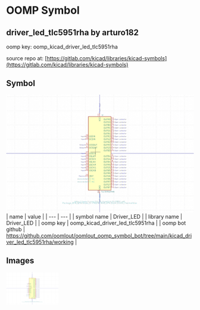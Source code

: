 # OOMP Symbol  
## driver_led_tlc5951rha  by arturo182  
  
oomp key: oomp_kicad_driver_led_tlc5951rha  
  
source repo at: [https://gitlab.com/kicad/libraries/kicad-symbols](https://gitlab.com/kicad/libraries/kicad-symbols)  
## Symbol  
  
[![working.png](working_600.png)](working.png)  
| name | value | 
| --- | --- | 
| symbol name | Driver_LED | 
| library name | Driver_LED | 
| oomp key | oomp_kicad_driver_led_tlc5951rha | 
| oomp bot github | https://github.com/oomlout/oomlout_oomp_symbol_bot/tree/main/kicad_driver_led_tlc5951rha/working | 
## Images  
  
[![working.png](working_140.png)](working.png)  
